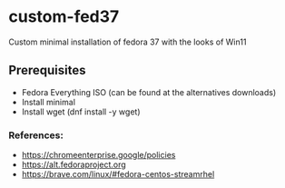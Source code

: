 # custom-fed37
Custom minimal installation of fedora 37 with the looks of Win11

## Prerequisites
- Fedora Everything ISO (can be found at the alternatives downloads) 
- Install minimal
- Install wget (dnf install -y wget)


### References:
- https://chromeenterprise.google/policies
- https://alt.fedoraproject.org
- https://brave.com/linux/#fedora-centos-streamrhel
